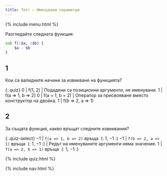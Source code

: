 ```yaml
---
title: Тест — Именувани параметри
---
```


{% include menu.html %}

Разгледайте следната функция:

```raku
sub f(:$a, :$b) {
    $a - $b
}
```

## 1

Кои са валидните начини за извикване на функцията?

{:.quiz}
0 | f(1, 2) | Подадени са позиционни аргументи, не именувани.
1 | f(a => 1, b => 2)
0 | f(a = 1, b = 2) | Оператор за присвояване вместо конструктор на двойка.
1 | f(b => 2, a => 1)

## 2

За същата функция, какво връщат следните извиквания?

{:.quiz-select}
−1 | `f(a => 1, b => 2)` връща&nbsp; (: 1, −1 :)
−1 | `f(b => 2, a => 1)` връща&nbsp; (: 1, −1 :) | Редът на именуваните аргументи няма значение.
1 | `f(a => 2, b => 1)` връща&nbsp; (: 1, −1 :)


{% include quiz.html %}

{% include nav.html %}